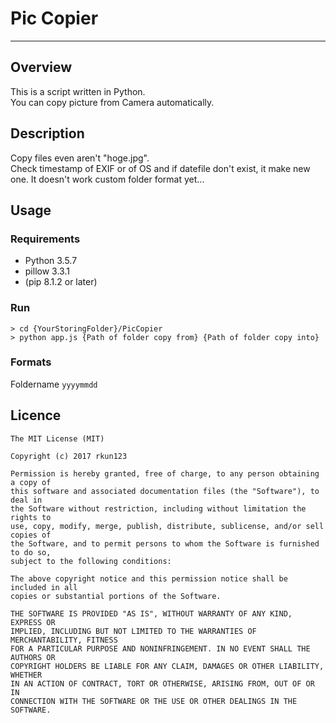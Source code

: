 # Pic Copier
---
## Overview
This is a script written in Python.  
You can copy picture from Camera automatically.

## Description
Copy files even aren't "hoge.jpg".   
Check timestamp of EXIF or of OS and if datefile don't exist, it make new one.
It doesn't work custom folder format yet...

## Usage
### Requirements
- Python 3.5.7
- pillow 3.3.1
- (pip 8.1.2 or later)

### Run
```
> cd {YourStoringFolder}/PicCopier
> python app.js {Path of folder copy from} {Path of folder copy into}
```
### Formats
Foldername `yyyymmdd`

## Licence
```
The MIT License (MIT)

Copyright (c) 2017 rkun123

Permission is hereby granted, free of charge, to any person obtaining a copy of
this software and associated documentation files (the "Software"), to deal in
the Software without restriction, including without limitation the rights to
use, copy, modify, merge, publish, distribute, sublicense, and/or sell copies of
the Software, and to permit persons to whom the Software is furnished to do so,
subject to the following conditions:

The above copyright notice and this permission notice shall be included in all
copies or substantial portions of the Software.

THE SOFTWARE IS PROVIDED "AS IS", WITHOUT WARRANTY OF ANY KIND, EXPRESS OR
IMPLIED, INCLUDING BUT NOT LIMITED TO THE WARRANTIES OF MERCHANTABILITY, FITNESS
FOR A PARTICULAR PURPOSE AND NONINFRINGEMENT. IN NO EVENT SHALL THE AUTHORS OR
COPYRIGHT HOLDERS BE LIABLE FOR ANY CLAIM, DAMAGES OR OTHER LIABILITY, WHETHER
IN AN ACTION OF CONTRACT, TORT OR OTHERWISE, ARISING FROM, OUT OF OR IN
CONNECTION WITH THE SOFTWARE OR THE USE OR OTHER DEALINGS IN THE SOFTWARE.
```